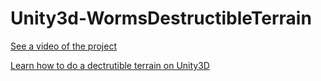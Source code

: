 # Unity3d-WormsDestructibleTerrain
[See a video of the project](https://www.youtube.com/watch?v=GKJsSi6irko)

[Learn how to do a dectrutible terrain on Unity3D](http://blogaprendendojava.blogspot.com.br/2015/05/unity-terreno-destrutivel.html)
